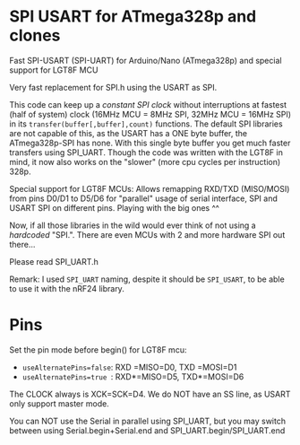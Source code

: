 # SPI USART for ATmega328p and clones
 Fast SPI-USART (SPI-UART) for Arduino/Nano (ATmega328p) and special support for LGT8F MCU


 Very fast replacement for SPI.h using the USART as SPI.

 This code can keep up a *constant SPI clock* without interruptions at fastest (half of system) clock (16MHz MCU = 8MHz SPI, 32MHz MCU = 16MHz SPI) in its `transfer(buffer[,buffer],count)` functions. The default SPI libraries are not capable of this, as the USART has a ONE byte buffer, the ATmega328p-SPI has none. With this single byte buffer you get much faster transfers using SPI_UART. Though the code was written with the LGT8F in mind, it now also works on the "slower" (more cpu cycles per instruction) 328p.

 Special support for LGT8F MCUs: Allows remapping RXD/TXD (MISO/MOSI) from pins D0/D1 to D5/D6 for "parallel" usage of serial interface, SPI and USART SPI on different pins. Playing with the big ones ^^ 

 Now, if all those libraries in the wild would ever think of not using a *hardcoded* "SPI.". There are even MCUs with 2 and more hardware SPI out there...

 Please read SPI_UART.h

 Remark: I used `SPI_UART` naming, despite it should be `SPI_USART`, to be able to use it with the nRF24 library.

 
# Pins
 Set the pin mode before begin() for LGT8F mcu:
 - `useAlternatePins=false`: RXD =MISO=D0, TXD =MOSI=D1
 - `useAlternatePins=true `: RXD*=MISO=D5, TXD*=MOSI=D6

 The CLOCK always is XCK=SCK=D4. We do NOT have an SS line, as USART only support master mode.

 You can NOT use the Serial in parallel using SPI_UART, but you may switch between using Serial.begin+Serial.end and SPI_UART.begin/SPI_UART.end

